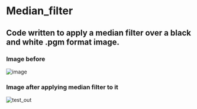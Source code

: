 # Median_filter
## Code written to apply a median filter over a black and white .pgm format image.

### Image before
![image](https://github.com/CesarLeoni/Median_filter/assets/109579770/acc0890a-9f31-4d47-aeed-1058f2b6a81f)

### Image after applying median filter to it
![test_out](https://github.com/CesarLeoni/Median_filter/assets/109579770/7c97294e-03a7-436b-a7ed-5758477cc874)
